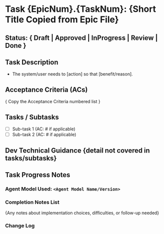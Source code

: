 # Task {EpicNum}.{TaskNum}: {Short Title Copied from Epic File}

## Status: { Draft | Approved | InProgress | Review | Done }

## Task Description

- The system/user needs to [action] so that [benefit/reason].

## Acceptance Criteria (ACs)

{ Copy the Acceptance Criteria numbered list }

## Tasks / Subtasks

- [ ] Sub-task 1 (AC: # if applicable)
- [ ] Sub-task 2 (AC: # if applicable)

## Dev Technical Guidance {detail not covered in tasks/subtasks}

## Task Progress Notes

### Agent Model Used: `<Agent Model Name/Version>`

### Completion Notes List

{Any notes about implementation choices, difficulties, or follow-up needed}

### Change Log
